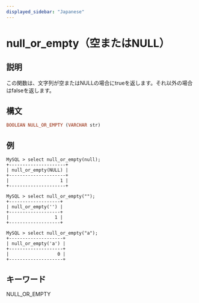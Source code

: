 ```yaml
---
displayed_sidebar: "Japanese"
---
```


# null_or_empty（空またはNULL）

## 説明

この関数は、文字列が空またはNULLの場合にtrueを返します。それ以外の場合はfalseを返します。

## 構文

```Haskell
BOOLEAN NULL_OR_EMPTY (VARCHAR str)
```

## 例

```Plain Text
MySQL > select null_or_empty(null);
+---------------------+
| null_or_empty(NULL) |
+---------------------+
|                   1 |
+---------------------+

MySQL > select null_or_empty("");
+-------------------+
| null_or_empty('') |
+-------------------+
|                 1 |
+-------------------+

MySQL > select null_or_empty("a");
+--------------------+
| null_or_empty('a') |
+--------------------+
|                  0 |
+--------------------+
```

## キーワード

NULL_OR_EMPTY